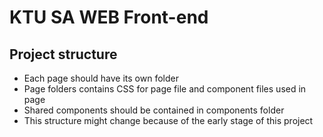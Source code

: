 # KTU SA WEB Front-end

## Project structure

- Each page should have its own folder
- Page folders contains CSS for page file and component files used in page
- Shared components should be contained in components folder
- This structure might change because of the early stage of this project
